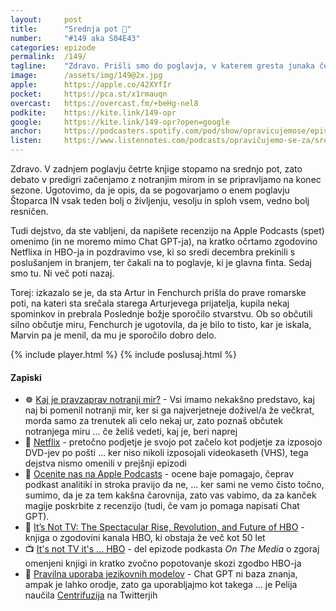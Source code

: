 ```yaml
---
layout: 	post
title:  	"Srednja pot 🪷"
number: 	"#149 aka S04E43"
categories:	epizode
permalink:	/149/
tagline: 	"Zdravo. Prišli smo do poglavja, v katerem gresta junaka četrte knjige na romanje. Na njem srečata še nekoga, ampak na koncu ostaneta sama in Fenchurch ugotovi, da je da je bilo to tisto, kar je iskala."
image:		/assets/img/149@2x.jpg
apple:		https://apple.co/42XYfIr
pocket:		https://pca.st/x1rmauqn
overcast:	https://overcast.fm/+beHg-nel8
podkite:	https://kite.link/149-opr
google:		https://kite.link/149-opr?open=google
anchor:		https://podcasters.spotify.com/pod/show/opravicujemose/episodes/Srednja-pot-e21jno3
listen:		https://www.listennotes.com/podcasts/opravičujemo-se-za/srednja-pot-OYuDsEf5Uel/embed/
---
```


Zdravo. V zadnjem poglavju četrte knjige stopamo na srednjo pot, zato debato v predigri začenjamo z notranjim mirom in se pripravljamo na konec sezone. Ugotovimo, da je opis, da se pogovarjamo o enem poglavju Štoparca IN vsak teden bolj o življenju, vesolju in sploh vsem, vedno bolj resničen. 

Tudi dejstvo, da ste vabljeni, da napišete recenzijo na Apple Podcasts (spet) omenimo (in ne moremo mimo Chat GPT-ja), na kratko očrtamo zgodovino Netflixa in HBO-ja in pozdravimo vse, ki so sredi decembra prekinili s poslušanjem in branjem, ter čakali na to poglavje, ki je glavna finta. Sedaj smo tu. Ni več poti nazaj. 

Torej: izkazalo se je, da sta Artur in Fenchurch prišla do prave romarske poti, na kateri sta srečala starega Arturjevega prijatelja, kupila nekaj spominkov in prebrala Poslednje božje sporočilo stvarstvu. Ob so občutili silno občutje miru, Fenchurch je ugotovila, da je bilo to tisto, kar je iskala, Marvin pa je menil, da mu je sporočilo dobro delo. 

{% include player.html %}
{% include poslusaj.html %}

<!--break-->

#### Zapiski

- ☸️ [Kaj je pravzaprav notranji mir?](https://kofetarica.si/zakaj-je-pomembno-da-najdemo-notranji-mir/) - Vsi imamo nekakšno predstavo, kaj naj bi pomenil notranji mir, ker si ga najverjetneje doživel/a že večkrat, morda samo za trenutek ali celo nekaj ur, zato poznaš občutek notranjega miru ... če želiš vedeti, kaj je, beri naprej 
- 🍿 [Netflix](https://en.wikipedia.org/wiki/Netflix) - pretočno podjetje je svojo pot začelo kot podjetje za izposojo DVD-jev po pošti ... ker niso nikoli izposojali videokaseth (VHS), tega dejstva nismo omenili v prejšnji epizodi
- 🤩 [Ocenite nas na Apple Podcasts](https://apple.co/38zBEWW) - ocene baje pomagajo, čeprav podkast analitiki in stroka pravijo da ne, ... ker sami ne vemo čisto točno, sumimo, da je za tem kakšna čarovnija, zato vas vabimo, da za kanček magije poskrbite z recenzijo (tudi, če vam jo pomaga napisati Chat GPT).
- 📘 [It’s Not TV: The Spectacular Rise, Revolution, and Future of HBO](https://a.co/d/5K7AAsc) - knjiga o zgodovini kanala HBO, ki obstaja že več kot 50 let
- 📺 [It's not TV it's ... HBO](https://www.wnycstudios.org/podcasts/otm/episodes/its-not-tv-its) - del epizode podkasta _On The Media_ o zgoraj omenjeni knjigi in kratko zvočno popotovanje skozi zgodbo HBO-ja
- 🤟 [Pravilna uporaba jezikovnih modelov](https://twitter.com/Centrifuzija/status/1640411460244234240) - Chat GPT ni baza znanja, ampak je lahko orodje, zato ga uporabljajmo kot takega ... je Pelija naučila [Centrifuzija](https://twitter.com/Centrifuzija) na Twitterjih